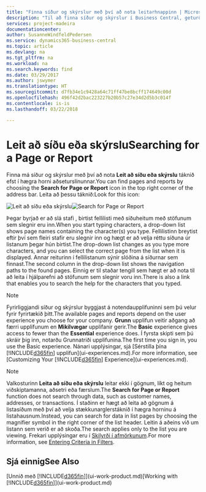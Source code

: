 ```yaml
---
title: "Finna síður og skýrslur með því að nota leitarhnappinn | Microsoft Docs"
description: "Til að finna síður og skýrslur í Business Central, geturðu notað aðgerðina Leta að síðu eða skýrslu."
services: project-madeira
documentationcenter: 
author: SusanneWindfeldPedersen
ms.service: dynamics365-business-central
ms.topic: article
ms.devlang: na
ms.tgt_pltfrm: na
ms.workload: na
ms.search.keywords: find
ms.date: 03/29/2017
ms.author: jswymer
ms.translationtype: HT
ms.sourcegitcommit: d7fb34e1c9428a64c71ff47be8bcff174649c00d
ms.openlocfilehash: 496f42d2bac223227b20b57c27e34d2d5b3c014f
ms.contentlocale: is-is
ms.lasthandoff: 03/22/2018

---
```

# <a name="searching-for-a-page-or-report"></a><span data-ttu-id="7b9c7-103">Leit að síðu eða skýrslu</span><span class="sxs-lookup"><span data-stu-id="7b9c7-103">Searching for a Page or Report</span></span>
<span data-ttu-id="7b9c7-104">Finna má síður og skýrslur með því að nota **Leit að síðu eða skýrslu** táknið efst í hægra horni aðseturslínunnar.</span><span class="sxs-lookup"><span data-stu-id="7b9c7-104">You can find pages and reports by choosing the **Search for Page or Report** icon in the top right corner of the address bar.</span></span> <span data-ttu-id="7b9c7-105">Leita að þessu táknið:</span><span class="sxs-lookup"><span data-stu-id="7b9c7-105">Look for this icon:</span></span>

<span data-ttu-id="7b9c7-106">![Leit að síðu eða skýrslu](media/ui-search/search.png "Leit að síðu eða skýrslu")</span><span class="sxs-lookup"><span data-stu-id="7b9c7-106">![Search for Page or Report](media/ui-search/search.png "Search for Page or Report")</span></span>

<span data-ttu-id="7b9c7-107">Þegar byrjað er að slá stafi , birtist fellilisti með síðuheitum með stöfunum sem slegnir eru inn.</span><span class="sxs-lookup"><span data-stu-id="7b9c7-107">When you start typing characters, a drop-down list shows page names containing the character(s) you type.</span></span> <span data-ttu-id="7b9c7-108">Fellilistinn breytist eftir því sem fleiri stafir eru slegnir inn og hægt er að velja réttu síðuna úr listanum þegar hún birtist.</span><span class="sxs-lookup"><span data-stu-id="7b9c7-108">The drop-down list changes as you type more characters, and you can select the correct page from the list when it is displayed.</span></span> <span data-ttu-id="7b9c7-109">Annar reiturinn í fellilistanum sýnir slóðina á síðurnar sem finnast.</span><span class="sxs-lookup"><span data-stu-id="7b9c7-109">The second column in the drop-down list shows the navigation paths to the found pages.</span></span> <span data-ttu-id="7b9c7-110">Einnig er til staðar tengill sem hægt er að nota til að leita í hjálparefni að stöfunum sem slegnir voru inn.</span><span class="sxs-lookup"><span data-stu-id="7b9c7-110">There is also a link that enables you to search the help for the characters that you typed.</span></span>

> [!NOTE]  
>   <span data-ttu-id="7b9c7-111">Fyrirliggjandi síður og skýrslur byggjast á notendaupplifuninni sem þú velur fyrir fyrirtækið þitt.</span><span class="sxs-lookup"><span data-stu-id="7b9c7-111">The available pages and reports depend on the user experience you choose for your company.</span></span> <span data-ttu-id="7b9c7-112">**Grunn** upplifun veitir aðgang að færri upplifunum en **Mikilvægar** upplifanir gerir.</span><span class="sxs-lookup"><span data-stu-id="7b9c7-112">The **Basic** experience gives access to fewer than the **Essential** experience does.</span></span> <span data-ttu-id="7b9c7-113">Í fyrsta skipti sem þú skráir þig inn, notarðu Grunnatriði upplifunina.</span><span class="sxs-lookup"><span data-stu-id="7b9c7-113">The first time you sign in, you use the Basic experience.</span></span> <span data-ttu-id="7b9c7-114">Nánari upplýsingar, sjá [Sérstilla þína [!INCLUDE[d365fin](includes/d365fin_md.md)] upplifun](ui-experiences.md).</span><span class="sxs-lookup"><span data-stu-id="7b9c7-114">For more information, see [Customizing Your  [!INCLUDE[d365fin](includes/d365fin_md.md)] Experience](ui-experiences.md).</span></span>

> [!NOTE]  
>   <span data-ttu-id="7b9c7-115">Valkosturinn **Leita að síðu eða skýrslu** leitar ekki í gögnum, líkt og heitum viðskiptamanna, aðsetri eða færslum.</span><span class="sxs-lookup"><span data-stu-id="7b9c7-115">The **Search for Page or Report** function does not search through data, such as customer names, addresses, or transactions.</span></span> <span data-ttu-id="7b9c7-116">Í staðinn er hægt að leita að gögnum á listasíðum með því að velja stækkunarglerstáknið í hægra horninu á listahausnum.</span><span class="sxs-lookup"><span data-stu-id="7b9c7-116">Instead, you can search for data in list pages by choosing the magnifier symbol in the right corner of the list header.</span></span> <span data-ttu-id="7b9c7-117">Leitin á aðeins við um listann sem verið er að skoða.</span><span class="sxs-lookup"><span data-stu-id="7b9c7-117">The search applies only to the list you are viewing.</span></span> <span data-ttu-id="7b9c7-118">Frekari upplýsingar eru í [Skilyrði í afmörkunum](ui-enter-criteria-filters.md).</span><span class="sxs-lookup"><span data-stu-id="7b9c7-118">For more information, see [Entering Criteria in Filters](ui-enter-criteria-filters.md).</span></span>

## <a name="see-also"></a><span data-ttu-id="7b9c7-119">Sjá einnig</span><span class="sxs-lookup"><span data-stu-id="7b9c7-119">See Also</span></span>
<span data-ttu-id="7b9c7-120">[Unnið með [!INCLUDE[d365fin](includes/d365fin_md.md)]](ui-work-product.md)</span><span class="sxs-lookup"><span data-stu-id="7b9c7-120">[Working with [!INCLUDE[d365fin](includes/d365fin_md.md)]](ui-work-product.md)</span></span>

